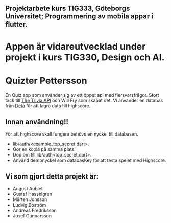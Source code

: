 ## Projektarbete kurs TIG333, Göteborgs Universitet; Programmering av mobila appar i flutter.

# Appen är vidareutvecklad under projekt i kurs TIG330, Design och AI.

# Quizter Pettersson

En Quiz app som använder sig av ett öppet api med flersvarsfrågor. 
Stort tack till [The Trivia API](https://the-trivia-api.com/) och Will Fry som skapat det. 
Vi använder en databas från [Deta](https://deta.sh) för att lagra data till highscore. 


## Innan användning!!
För att highscore skall fungera behövs en nyckel till databasen.
- lib/auth/<example_top_secret.dart>. 
- Gör en kopia på samma plats. 
- Döp om till lib/auth<top_secret.dart>. 
- Använd demonyckel som databasKey för att testa spelet med Highscore.

## Vi som gjort detta projekt är:
 - August Aublet
 - Gustaf Hasselgren
 - Mårten Jonsson
 - Ludvig Boström
 - Andreas Fredriksson
 - Josef Gunnarsson
